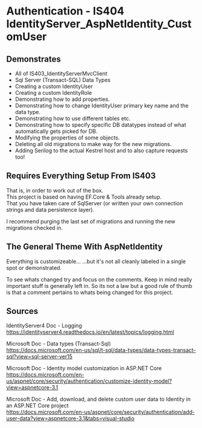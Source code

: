# Authentication - IS404 IdentityServer_AspNetIdentity_CustomUser

## Demonstrates

 * All of IS403_IdentityServerMvcClient  
 * Sql Server (Transact-SQL) Data Types  
 * Creating a custom IdentityUser  
 * Creating a custom IdentityRole  
 * Demonstrating how to add properties.  
 * Demonstrating how to change IdentityUser primary key name and the data type.  
 * Demonstrating how to use different tables etc.  
 * Demonstrating how to specify specific DB datatypes instead of what automatically gets picked for DB.  
 * Modifying the properties of some objects.  
 * Deleting all old migrations to make way for the new migrations.  
 * Adding Serilog to the actual Kestrel host and to also capture requests too!  

## Requires Everything Setup From IS403
That is, in order to work out of the box.  
This project is based on having EF.Core & Tools already setup.  
That you have taken care of SqlServer (or written your own connection strings and data persistence layer).  

I recommend purging the last set of migrations and running the new migrations checked in.

## The General Theme With AspNetIdentity
Everything is customizeable... ...but it's not all cleanly labeled in a single spot or demonstrated.  

To see whats changed try and focus on the comments. Keep in mind really important stuff is generally left in. So its not a law but a good rule of thumb is that a comment
pertains to whats being changed for this project.

## Sources

IdentityServer4 Doc - Logging  
https://identityserver4.readthedocs.io/en/latest/topics/logging.html  

Microsoft Doc - Data types (Transact-Sql)  
https://docs.microsoft.com/en-us/sql/t-sql/data-types/data-types-transact-sql?view=sql-server-ver15  

Microsoft Doc - Identity model customization in ASP.NET Core  
https://docs.microsoft.com/en-us/aspnet/core/security/authentication/customize-identity-model?view=aspnetcore-3.1  

Microsoft Doc - Add, download, and delete custom user data to Identity in an ASP.NET Core project  
https://docs.microsoft.com/en-us/aspnet/core/security/authentication/add-user-data?view=aspnetcore-3.1&tabs=visual-studio  